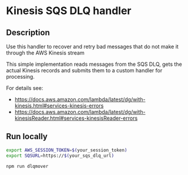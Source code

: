 # Kinesis SQS DLQ handler

## Description
Use this handler to recover and retry bad messages that do not make it through the AWS Kinesis stream

This simple implementation reads messages from the SQS DLQ, gets the actual Kinesis records and submits them to a custom handler for processing.

For details see:
- https://docs.aws.amazon.com/lambda/latest/dg/with-kinesis.html#services-kinesis-errors
- https://docs.aws.amazon.com/lambda/latest/dg/with-kinesisReader.html#services-kinesisReader-errors

## Run locally
```bash
export AWS_SESSION_TOKEN=$(your_session_token)
export SQSURL=https://$(your_sqs_dlq_url)

npm run dlqmover
```
